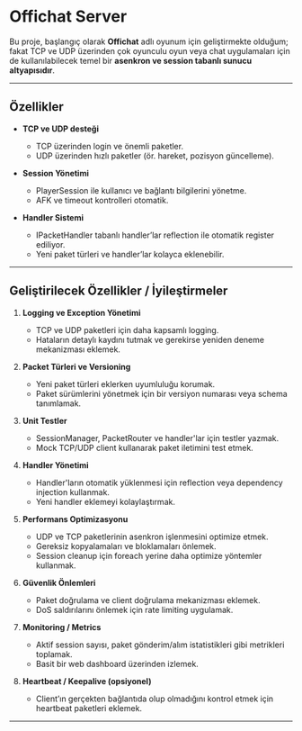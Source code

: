 # Offichat Server

Bu proje, başlangıç olarak **Offichat** adlı oyunum için geliştirmekte olduğum; fakat TCP ve UDP üzerinden çok oyunculu oyun veya chat uygulamaları için de kullanılabilecek temel bir **asenkron ve session tabanlı sunucu altyapısıdır**.

---

## Özellikler

- **TCP ve UDP desteği**  
  - TCP üzerinden login ve önemli paketler.  
  - UDP üzerinden hızlı paketler (ör. hareket, pozisyon güncelleme).  

- **Session Yönetimi**  
  - PlayerSession ile kullanıcı ve bağlantı bilgilerini yönetme.  
  - AFK ve timeout kontrolleri otomatik.  

- **Handler Sistemi**  
  - IPacketHandler tabanlı handler’lar reflection ile otomatik register ediliyor.  
  - Yeni paket türleri ve handler’lar kolayca eklenebilir.  

---

## Geliştirilecek Özellikler / İyileştirmeler

1. **Logging ve Exception Yönetimi**  
   - TCP ve UDP paketleri için daha kapsamlı logging.  
   - Hataların detaylı kaydını tutmak ve gerekirse yeniden deneme mekanizması eklemek.

2. **Packet Türleri ve Versioning**  
   - Yeni paket türleri eklerken uyumluluğu korumak.  
   - Paket sürümlerini yönetmek için bir versiyon numarası veya schema tanımlamak.

3. **Unit Testler**  
   - SessionManager, PacketRouter ve handler'lar için testler yazmak.  
   - Mock TCP/UDP client kullanarak paket iletimini test etmek.

4. **Handler Yönetimi**  
   - Handler'ların otomatik yüklenmesi için reflection veya dependency injection kullanmak.  
   - Yeni handler eklemeyi kolaylaştırmak.

5. **Performans Optimizasyonu**  
   - UDP ve TCP paketlerinin asenkron işlenmesini optimize etmek.  
   - Gereksiz kopyalamaları ve bloklamaları önlemek.  
   - Session cleanup için foreach yerine daha optimize yöntemler kullanmak.

6. **Güvenlik Önlemleri**  
   - Paket doğrulama ve client doğrulama mekanizması eklemek.  
   - DoS saldırılarını önlemek için rate limiting uygulamak.

7. **Monitoring / Metrics**  
   - Aktif session sayısı, paket gönderim/alım istatistikleri gibi metrikleri toplamak.  
   - Basit bir web dashboard üzerinden izlemek.

8. **Heartbeat / Keepalive (opsiyonel)**  
   - Client’ın gerçekten bağlantıda olup olmadığını kontrol etmek için heartbeat paketleri eklemek.

---
